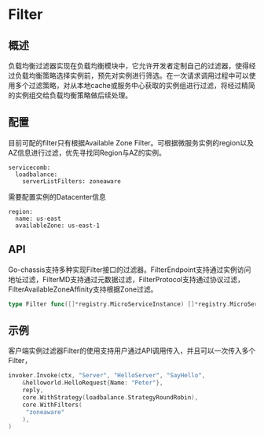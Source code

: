 # Filter
## 概述

负载均衡过滤器实现在负载均衡模块中，它允许开发者定制自己的过滤器，使得经过负载均衡策略选择实例前，预先对实例进行筛选。在一次请求调用过程中可以使用多个过滤策略，对从本地cache或服务中心获取的实例组进行过滤，将经过精简的实例组交给负载均衡策略做后续处理。

## 配置

目前可配的filter只有根据Available Zone Filter。可根据微服务实例的region以及AZ信息进行过滤，优先寻找同Region与AZ的实例。

```
servicecomb:
  loadbalance:
    serverListFilters: zoneaware
```

需要配置实例的Datacenter信息

```
region:
  name: us-east
  availableZone: us-east-1
```

## API

Go-chassis支持多种实现Filter接口的过滤器。FilterEndpoint支持通过实例访问地址过滤，FilterMD支持通过元数据过滤，FilterProtocol支持通过协议过滤，FilterAvailableZoneAffinity支持根据Zone过滤。

```go
type Filter func([]*registry.MicroServiceInstance) []*registry.MicroServiceInstance
```

## 示例

客户端实例过滤器Filter的使用支持用户通过API调用传入，并且可以一次传入多个Filter，

```go
invoker.Invoke(ctx, "Server", "HelloServer", "SayHello",
    &helloworld.HelloRequest{Name: "Peter"},
    reply,
    core.WithStrategy(loadbalance.StrategyRoundRobin),
    core.WithFilters(
     "zoneaware"
    ),
)
```



